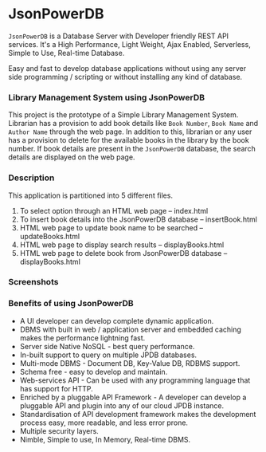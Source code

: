 # JsonPowerDB

`JsonPowerDB` is a Database Server with Developer friendly REST API services. It's a High Performance, Light Weight, Ajax Enabled, Serverless, Simple to Use, Real-time Database.

Easy and fast to develop database applications without using any server side programming / scripting or without installing any kind of database.

### Library Management System using JsonPowerDB

This project is the prototype of a Simple Library Management System. Librarian has a provision to add book details like `Book Number`, `Book Name` and `Author Name` through the web page. In addition to this, librarian or any user has a provision to delete for the available books in the library by the book number. If book details are present in the `JsonPowerDB` database, the search details are displayed on the web page.

### Description

This application is partitioned into 5 different files.

1. To select option through an HTML web page – index.html
2. To insert book details into the JsonPowerDB database – insertBook.html
3. HTML web page to update book name to be searched – updateBooks.html
4. HTML web page to display search results – displayBooks.html
5. HTML web page to delete book from JsonPowerDB database – displayBooks.html

### Screenshots


### Benefits of using JsonPowerDB

* A UI developer can develop complete dynamic application.
* DBMS with built in web / application server and embedded caching makes the performance lightning fast.
* Server side Native NoSQL - best query performance.
* In-built support to query on multiple JPDB databases.
* Multi-mode DBMS - Document DB, Key-Value DB, RDBMS support.
* Schema free - easy to develop and maintain.
* Web-services API - Can be used with any programming language that has support for HTTP.
* Enriched by a pluggable API Framework - A developer can develop a pluggable API and plugin into any of our cloud JPDB instance.
* Standardisation of API development framework makes the development process easy, more readable, and less error prone.
* Multiple security layers.
* Nimble, Simple to use, In Memory, Real-time DBMS.

